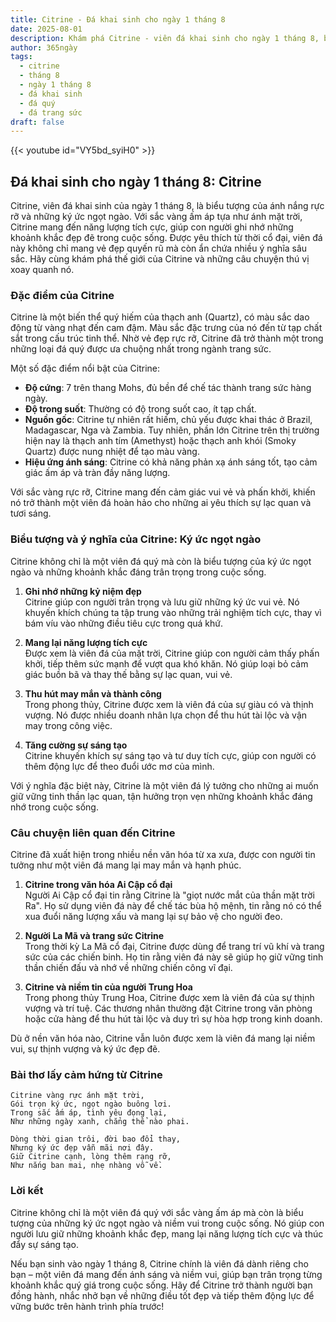 ```yaml
---
title: Citrine - Đá khai sinh cho ngày 1 tháng 8
date: 2025-08-01
description: Khám phá Citrine - viên đá khai sinh cho ngày 1 tháng 8, biểu tượng của Ký ức ngọt ngào. Cùng tìm hiểu ý nghĩa sâu sắc của viên đá độc đáo này.
author: 365ngày
tags:
  - citrine
  - tháng 8
  - ngày 1 tháng 8
  - đá khai sinh
  - đá quý
  - đá trang sức
draft: false
---
```


{{< youtube id="VY5bd_syiH0" >}}

## Đá khai sinh cho ngày 1 tháng 8: Citrine

Citrine, viên đá khai sinh của ngày 1 tháng 8, là biểu tượng của ánh nắng rực rỡ và những ký ức ngọt ngào. Với sắc vàng ấm áp tựa như ánh mặt trời, Citrine mang đến năng lượng tích cực, giúp con người ghi nhớ những khoảnh khắc đẹp đẽ trong cuộc sống. Được yêu thích từ thời cổ đại, viên đá này không chỉ mang vẻ đẹp quyến rũ mà còn ẩn chứa nhiều ý nghĩa sâu sắc. Hãy cùng khám phá thế giới của Citrine và những câu chuyện thú vị xoay quanh nó.



### Đặc điểm của Citrine

Citrine là một biến thể quý hiếm của thạch anh (Quartz), có màu sắc dao động từ vàng nhạt đến cam đậm. Màu sắc đặc trưng của nó đến từ tạp chất sắt trong cấu trúc tinh thể. Nhờ vẻ đẹp rực rỡ, Citrine đã trở thành một trong những loại đá quý được ưa chuộng nhất trong ngành trang sức.

Một số đặc điểm nổi bật của Citrine:

- **Độ cứng**: 7 trên thang Mohs, đủ bền để chế tác thành trang sức hàng ngày.
- **Độ trong suốt**: Thường có độ trong suốt cao, ít tạp chất.
- **Nguồn gốc**: Citrine tự nhiên rất hiếm, chủ yếu được khai thác ở Brazil, Madagascar, Nga và Zambia. Tuy nhiên, phần lớn Citrine trên thị trường hiện nay là thạch anh tím (Amethyst) hoặc thạch anh khói (Smoky Quartz) được nung nhiệt để tạo màu vàng.
- **Hiệu ứng ánh sáng**: Citrine có khả năng phản xạ ánh sáng tốt, tạo cảm giác ấm áp và tràn đầy năng lượng.

Với sắc vàng rực rỡ, Citrine mang đến cảm giác vui vẻ và phấn khởi, khiến nó trở thành một viên đá hoàn hảo cho những ai yêu thích sự lạc quan và tươi sáng.



### Biểu tượng và ý nghĩa của Citrine: Ký ức ngọt ngào

Citrine không chỉ là một viên đá quý mà còn là biểu tượng của ký ức ngọt ngào và những khoảnh khắc đáng trân trọng trong cuộc sống.

1. **Ghi nhớ những kỷ niệm đẹp**  
    Citrine giúp con người trân trọng và lưu giữ những ký ức vui vẻ. Nó khuyến khích chúng ta tập trung vào những trải nghiệm tích cực, thay vì bám víu vào những điều tiêu cực trong quá khứ.
    
2. **Mang lại năng lượng tích cực**  
    Được xem là viên đá của mặt trời, Citrine giúp con người cảm thấy phấn khởi, tiếp thêm sức mạnh để vượt qua khó khăn. Nó giúp loại bỏ cảm giác buồn bã và thay thế bằng sự lạc quan, vui vẻ.
    
3. **Thu hút may mắn và thành công**  
    Trong phong thủy, Citrine được xem là viên đá của sự giàu có và thịnh vượng. Nó được nhiều doanh nhân lựa chọn để thu hút tài lộc và vận may trong công việc.
    
4. **Tăng cường sự sáng tạo**  
    Citrine khuyến khích sự sáng tạo và tư duy tích cực, giúp con người có thêm động lực để theo đuổi ước mơ của mình.
    

Với ý nghĩa đặc biệt này, Citrine là một viên đá lý tưởng cho những ai muốn giữ vững tinh thần lạc quan, tận hưởng trọn vẹn những khoảnh khắc đáng nhớ trong cuộc sống.



### Câu chuyện liên quan đến Citrine

Citrine đã xuất hiện trong nhiều nền văn hóa từ xa xưa, được con người tin tưởng như một viên đá mang lại may mắn và hạnh phúc.

1. **Citrine trong văn hóa Ai Cập cổ đại**  
    Người Ai Cập cổ đại tin rằng Citrine là "giọt nước mắt của thần mặt trời Ra". Họ sử dụng viên đá này để chế tác bùa hộ mệnh, tin rằng nó có thể xua đuổi năng lượng xấu và mang lại sự bảo vệ cho người đeo.
    
2. **Người La Mã và trang sức Citrine**  
    Trong thời kỳ La Mã cổ đại, Citrine được dùng để trang trí vũ khí và trang sức của các chiến binh. Họ tin rằng viên đá này sẽ giúp họ giữ vững tinh thần chiến đấu và nhớ về những chiến công vĩ đại.
    
3. **Citrine và niềm tin của người Trung Hoa**  
    Trong phong thủy Trung Hoa, Citrine được xem là viên đá của sự thịnh vượng và trí tuệ. Các thương nhân thường đặt Citrine trong văn phòng hoặc cửa hàng để thu hút tài lộc và duy trì sự hòa hợp trong kinh doanh.
    

Dù ở nền văn hóa nào, Citrine vẫn luôn được xem là viên đá mang lại niềm vui, sự thịnh vượng và ký ức đẹp đẽ.



### Bài thơ lấy cảm hứng từ Citrine

```
Citrine vàng rực ánh mặt trời,  
Gói trọn ký ức, ngọt ngào buông lơi.  
Trong sắc ấm áp, tình yêu đọng lại,  
Như những ngày xanh, chẳng thể nào phai.  

Dòng thời gian trôi, đời bao đổi thay,  
Nhưng ký ức đẹp vẫn mãi nơi đây.  
Giữ Citrine cạnh, lòng thêm rạng rỡ,  
Như nắng ban mai, nhẹ nhàng vỗ về.  
```



### Lời kết

Citrine không chỉ là một viên đá quý với sắc vàng ấm áp mà còn là biểu tượng của những ký ức ngọt ngào và niềm vui trong cuộc sống. Nó giúp con người lưu giữ những khoảnh khắc đẹp, mang lại năng lượng tích cực và thúc đẩy sự sáng tạo.

Nếu bạn sinh vào ngày 1 tháng 8, Citrine chính là viên đá dành riêng cho bạn – một viên đá mang đến ánh sáng và niềm vui, giúp bạn trân trọng từng khoảnh khắc quý giá trong cuộc sống. Hãy để Citrine trở thành người bạn đồng hành, nhắc nhở bạn về những điều tốt đẹp và tiếp thêm động lực để vững bước trên hành trình phía trước!